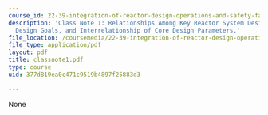 ```yaml
---
course_id: 22-39-integration-of-reactor-design-operations-and-safety-fall-2006
description: 'Class Note 1: Relationships Among Key Reactor System Design Variables,
  Design Goals, and Interrelationship of Core Design Parameters.'
file_location: /coursemedia/22-39-integration-of-reactor-design-operations-and-safety-fall-2006/377d819ea0c471c9519b4897f25883d3_classnote1.pdf
file_type: application/pdf
layout: pdf
title: classnote1.pdf
type: course
uid: 377d819ea0c471c9519b4897f25883d3

---
```

None
